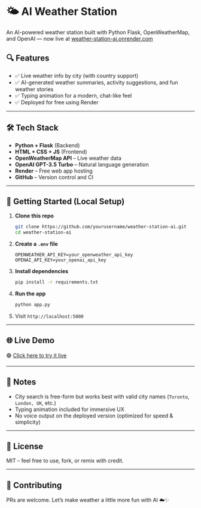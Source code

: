 # 🌤️ AI Weather Station

An AI-powered weather station built with Python Flask, OpenWeatherMap, and OpenAI — now live at [weather-station-ai.onrender.com](https://weather-station-ai.onrender.com)

## 🔍 Features

- ✅ Live weather info by city (with country support)
- ✅ AI-generated weather summaries, activity suggestions, and fun weather stories
- ✅ Typing animation for a modern, chat-like feel
- ✅ Deployed for free using Render

---

## 🛠 Tech Stack

- **Python + Flask** (Backend)
- **HTML + CSS + JS** (Frontend)
- **OpenWeatherMap API** – Live weather data
- **OpenAI GPT-3.5 Turbo** – Natural language generation
- **Render** – Free web app hosting
- **GitHub** – Version control and CI

---

## 🚀 Getting Started (Local Setup)

1. **Clone this repo**

   ```bash
   git clone https://github.com/yourusername/weather-station-ai.git
   cd weather-station-ai
   ```

2. **Create a `.env` file**

   ```env
   OPENWEATHER_API_KEY=your_openweather_api_key
   OPENAI_API_KEY=your_openai_api_key
   ```

3. **Install dependencies**

   ```bash
   pip install -r requirements.txt
   ```

4. **Run the app**

   ```bash
   python app.py
   ```

5. Visit `http://localhost:5000`

---

## 🌐 Live Demo

🟢 [Click here to try it live](https://weather-station-ai.onrender.com)

---

## 🧠 Notes

- City search is free-form but works best with valid city names (`Toronto`, `London, UK`, etc.)
- Typing animation included for immersive UX
- No voice output on the deployed version (optimized for speed & simplicity)

---

## 📄 License

MIT – feel free to use, fork, or remix with credit.

---

## 🤝 Contributing

PRs are welcome. Let’s make weather a little more fun with AI ☁️✨
